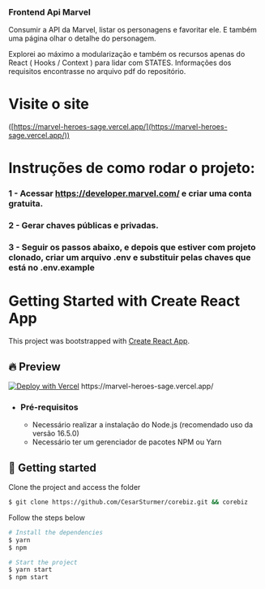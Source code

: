 

### Frontend Api Marvel
Consumir a API da Marvel, listar os personagens e  favoritar ele. E também uma página olhar o detalhe do personagem.

Explorei ao máximo a modularização e também os recursos apenas do React ( Hooks / Context ) para lidar com STATES.
Informações dos requisitos encontrasse no arquivo pdf do repositório.


# Visite o site
([https://marvel-heroes-sage.vercel.app/](https://marvel-heroes-sage.vercel.app/))



# Instruções de como rodar o projeto:

### 1 - Acessar https://developer.marvel.com/ e criar uma conta gratuita.

### 2 - Gerar chaves públicas e privadas.

### 3 - Seguir os passos abaixo, e depois que estiver com projeto clonado, criar um arquivo .env e substituir pelas chaves que está no .env.example

# Getting Started with Create React App

This project was bootstrapped with [Create React App](https://github.com/facebook/create-react-app).

## 🔥 Preview

[![Deploy with Vercel](https://vercel.com/button)]([https://marvel-heroes-sage.vercel.app/](https://marvel-heroes-sage.vercel.app/))
https://marvel-heroes-sage.vercel.app/

-   ### Pré-requisitos
    
    -   Necessário realizar a instalação do Node.js (recomendado uso da versão 16.5.0)
    -   Necessário ter um gerenciador de pacotes NPM ou Yarn

## 🚀 Getting started

Clone the project and access the folder

```bash
$ git clone https://github.com/CesarSturmer/corebiz.git && corebiz
```

Follow the steps below
```bash
# Install the dependencies
$ yarn 
$ npm

# Start the project
$ yarn start
$ npm start
